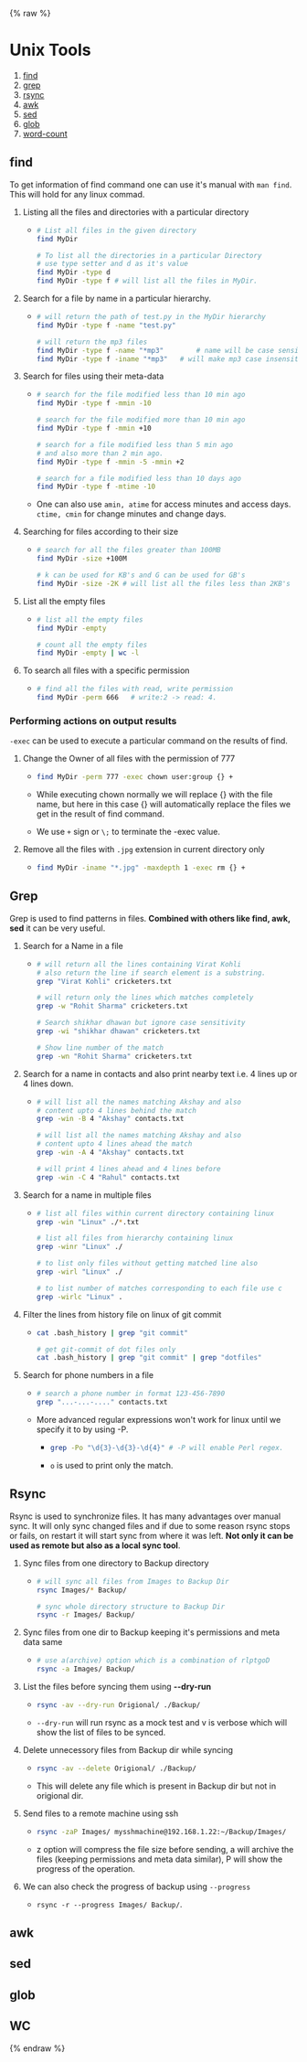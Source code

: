 {% raw %}

# Unix Tools

1. [find](#find)
2. [grep](#grep)
3. [rsync](#Rsync)
4. [awk](#awk)
5. [sed](#sed)
6. [glob](#glob)
7. [word-count](#WC)

## find

To get information of find command one can use it's manual with `man find`. This will hold for any linux commad.

1. Listing all the files and directories with a particular directory

   - ```bash
     # List all files in the given directory
     find MyDir

     # To list all the directories in a particular Directory
     # use type setter and d as it's value
     find MyDir -type d
     find MyDir -type f	# will list all the files in MyDir.
     ```

2. Search for a file by name in a particular hierarchy.

   - ```bash
     # will return the path of test.py in the MyDir hierarchy
     find MyDir -type f -name "test.py"

     # will return the mp3 files
     find MyDir -type f -name "*mp3"		# name will be case sensitive.
     find MyDir -type f -iname "*mp3"	# will make mp3 case insensitive.
     ```

3. Search for files using their meta-data

   - ```bash
     # search for the file modified less than 10 min ago
     find MyDir -type f -mmin -10

     # search for the file modified more than 10 min ago
     find MyDir -type f -mmin +10

     # search for a file modified less than 5 min ago
     # and also more than 2 min ago.
     find MyDir -type f -mmin -5 -mmin +2

     # search for a file modified less than 10 days ago
     find MyDir -type f -mtime -10
     ```

   - One can also use `amin, atime` for access minutes and access days. `ctime, cmin` for change minutes and change days.

4. Searching for files according to their size

   - ```bash
     # search for all the files greater than 100MB
     find MyDir -size +100M

     # k can be used for KB's and G can be used for GB's
     find MyDir -size -2K # will list all the files less than 2KB's
     ```

5. List all the empty files

   - ```bash
     # list all the empty files
     find MyDir -empty

     # count all the empty files
     find MyDir -empty | wc -l
     ```

6. To search all files with a specific permission

   - ```bash
     # find all the files with read, write permission
     find MyDir -perm 666	# write:2 -> read: 4.
     ```

### Performing actions on output results

`-exec` can be used to execute a particular command on the results of find.

1. Change the Owner of all files with the permission of 777

   - ```bash
     find MyDir -perm 777 -exec chown user:group {} +
     ```

   - While executing chown normally we will replace {} with the file name, but here in this case {} will automatically replace the files we get in the result of find command.

   - We use `+` sign or `\;` to terminate the -exec value.

2. Remove all the files with `.jpg` extension in current directory only

   - ```bash
     find MyDir -iname "*.jpg" -maxdepth 1 -exec rm {} +
     ```

## Grep

Grep is used to find patterns in files. **Combined with others like find, awk, sed** it can be very useful.

1. Search for a Name in a file

   - ```bash
     # will return all the lines containing Virat Kohli
     # also return the line if search element is a substring.
     grep "Virat Kohli" cricketers.txt

     # will return only the lines which matches completely
     grep -w "Rohit Sharma" cricketers.txt

     # Search shikhar dhawan but ignore case sensitivity
     grep -wi "shikhar dhawan" cricketers.txt

     # Show line number of the match
     grep -wn "Rohit Sharma" cricketers.txt

     ```

2. Search for a name in contacts and also print nearby text i.e. 4 lines up or 4 lines down.

   - ```bash
     # will list all the names matching Akshay and also
     # content upto 4 lines behind the match
     grep -win -B 4 "Akshay" contacts.txt

     # will list all the names matching Akshay and also
     # content upto 4 lines ahead the match
     grep -win -A 4 "Akshay" contacts.txt

     # will print 4 lines ahead and 4 lines before
     grep -win -C 4 "Rahul" contacts.txt
     ```

3. Search for a name in multiple files

   - ```bash
     # list all files within current directory containing linux
     grep -win "Linux" ./*.txt

     # list all files from hierarchy containing linux
     grep -winr "Linux" ./

     # to list only files without getting matched line also
     grep -wirl "Linux" ./

     # to list number of matches corresponding to each file use c
     grep -wirlc "Linux" .
     ```

4. Filter the lines from history file on linux of git commit

   - ```bash
     cat .bash_history | grep "git commit"

     # get git-commit of dot files only
     cat .bash_history | grep "git commit" | grep "dotfiles"
     ```

5. Search for phone numbers in a file

   - ```bash
     # search a phone number in format 123-456-7890
     grep "...-...-...." contacts.txt
     ```

   - More advanced regular expressions won't work for linux until we specify it to by using -P.

     - ```bash
       grep -Po "\d{3}-\d{3}-\d{4}" # -P will enable Perl regex.
       ```

     - `o` is used to print only the match.

## Rsync

Rsync is used to synchronize files. It has many advantages over manual sync. It will only sync changed files and if due to some reason rsync stops or fails, on restart it will start sync from where it was left. **Not only it can be used as remote but also as a local sync tool**.

1. Sync files from one directory to Backup directory

   - ```bash
     # will sync all files from Images to Backup Dir
     rsync Images/* Backup/

     # sync whole directory structure to Backup Dir
     rsync -r Images/ Backup/
     ```

2. Sync files from one dir to Backup keeping it's permissions and meta data same

   - ```bash
     # use a(archive) option which is a combination of rlptgoD
     rsync -a Images/ Backup/
     ```

3. List the files before syncing them using **--dry-run**

   - ```bash
     rsync -av --dry-run Origional/ ./Backup/
     ```

   - `--dry-run` will run rsync as a mock test and v is verbose which will show the list of files to be synced.

4. Delete unnecessory files from Backup dir while syncing

   - ```bash
     rsync -av --delete Origional/ ./Backup/
     ```

   - This will delete any file which is present in Backup dir but not in origional dir.

5. Send files to a remote machine using ssh

   - ```bash
     rsync -zaP Images/ mysshmachine@192.168.1.22:~/Backup/Images/
     ```

   - z option will compress the file size before sending, a will archive the files (keeping permissions and meta data similar), P will show the progress of the operation.

6. We can also check the progress of backup using `--progress`

   - `rsync -r --progress Images/ Backup/`.

## awk

## sed

## glob

## WC

{% endraw %}
